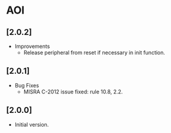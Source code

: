 # AOI

## [2.0.2]

- Improvements
  - Release peripheral from reset if necessary in init function.

## [2.0.1]

- Bug Fixes
  - MISRA C-2012 issue fixed: rule 10.8, 2.2.

## [2.0.0]

- Initial version.
